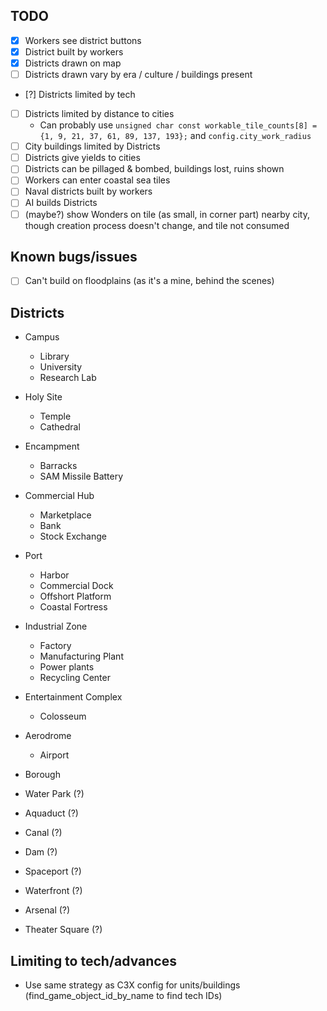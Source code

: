 ## TODO
- [x] Workers see district buttons
- [x] District built by workers
- [x] Districts drawn on map
- [ ] Districts drawn vary by era / culture / buildings present
- [?] Districts limited by tech
- [ ] Districts limited by distance to cities
  - Can probably use `unsigned char const workable_tile_counts[8] = {1, 9, 21, 37, 61, 89, 137, 193};` and `config.city_work_radius`
- [ ] City buildings limited by Districts
- [ ] Districts give yields to cities
- [ ] Districts can be pillaged & bombed, buildings lost, ruins shown
- [ ] Workers can enter coastal sea tiles
- [ ] Naval districts built by workers
- [ ] AI builds Districts
- [ ] (maybe?) show Wonders on tile (as small, in corner part) nearby city, though creation process doesn't change, and tile not consumed

## Known bugs/issues
- [ ] Can't build on floodplains (as it's a mine, behind the scenes)


## Districts
- Campus
  - Library
  - University
  - Research Lab
- Holy Site
  - Temple
  - Cathedral
- Encampment
  - Barracks
  - SAM Missile Battery
- Commercial Hub
  - Marketplace
  - Bank
  - Stock Exchange
- Port
  - Harbor
  - Commercial Dock
  - Offshort Platform
  - Coastal Fortress
- Industrial Zone
  - Factory
  - Manufacturing Plant
  - Power plants
  - Recycling Center
- Entertainment Complex
  - Colosseum
- Aerodrome
  - Airport
- Borough

- Water Park (?)
- Aquaduct (?)
- Canal (?)
- Dam (?)
- Spaceport (?)
- Waterfront (?)
- Arsenal (?)
- Theater Square (?)


## Limiting to tech/advances
- Use same strategy as C3X config for units/buildings (find_game_object_id_by_name to find tech IDs)